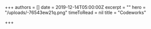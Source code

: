 +++
authors = []
date = 2019-12-14T05:00:00Z
excerpt = ""
hero = "/uploads/-76543ew21q.png"
timeToRead = nil
title = "Codeworks"

+++
